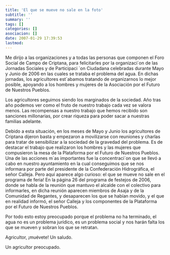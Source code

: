 ```yaml
---
title: 'El que se mueve no sale en la foto'
subtitle: ''
summary: ''
tags: []
categories: []
asociacion: []
date: 2007-01-29 17:39:53
lastmod:
---
```


Me dirijo a las organizaciones y a todas las personas
que componen el Foro Social de Campo de Criptana,
para felicitarles por la organizaci´on de las Jornadas
Sociales y de Participaci ´on Ciudadana celebradas
durante Mayo y Junio de 2006 en las cuales se trataba
el problema del agua. En dichas jornadas, los agricultores
est´abamos tratando de organizarnos lo mejor
posible, apoyando a los hombres y mujeres de la Asociación por el Futuro de Nuestros Pueblos.

Los agricultores seguimos siendo los marginados
de la sociedad. Año tras año podemos ver como el fruto
de nuestro trabajo cada vez se valora menos. Las recompensas
a nuestro trabajo que hemos recibido son
sanciones millonarias, por crear riqueza para poder
sacar a nuestras familias adelante.

Debido a esta situación, en los meses de Mayo y
Junio los agricultores de Criptana dijeron basta y empezaron
a movilizarse con reuniones y charlas para
tratar de sensibilizar a la sociedad de la gravedad del
problema. Es de destacar el trabajo que realizaron los
hombres y las mujeres que compusieron la mesa de
la Plataforma por el Futuro de Nuestros Pueblos. Una
de las acciones m´as importantes fue la concentraci´on
que se llevó a cabo en nuestro ayuntamiento en la cual
conseguimos que se nos informara por parte del presidente
de la Confederación Hidrográfica, el señor Calleja.
Pero aquí aparece algo curioso: el que se mueve
no sale en el programa de feria! En la página 26 del
programa de festejos de 2006, donde se habla de la
reunión que mantuvo el alcalde con el colectivo para
informarles, en dicha reunión aparecen miembros
de Asaja y de la Comunidad de Regantes, y desaparecen
los que se habían movido, y el que en realidad
informó, el señor Calleja y los componentes de la Plataforma
por el Futuro de Nuestros Pueblos.

Por todo esto estoy preocupado porque el problema
no ha terminado, el agua no es un problema jurídico,
es un problema social y nos harán falta los que se
mueven y sobran los que se retratan.

Agricultor, ¡muévete! Un saludo.

Un agricultor preocupado.